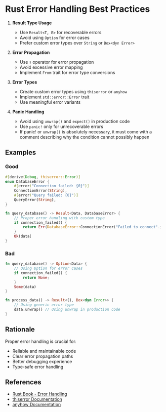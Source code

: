 # Rust Error Handling Best Practices

1. **Result Type Usage**
   - Use `Result<T, E>` for recoverable errors
   - Avoid using `Option` for error cases
   - Prefer custom error types over `String` or `Box<dyn Error>`

2. **Error Propagation**
   - Use `?` operator for error propagation
   - Avoid excessive error mapping
   - Implement `From` trait for error type conversions

3. **Error Types**
   - Create custom error types using `thiserror` or `anyhow`
   - Implement `std::error::Error` trait
   - Use meaningful error variants

4. **Panic Handling**
   - Avoid using `unwrap()` and `expect()` in production code
   - Use `panic!` only for unrecoverable errors
   - If panic! or `unwrap()` is absolutely necessary, it must
     come with a comment describing why the condition cannot
     possibly happen

## Examples

### Good
```rust
#[derive(Debug, thiserror::Error)]
enum DatabaseError {
    #[error("Connection failed: {0}")]
    ConnectionError(String),
    #[error("Query failed: {0}")]
    QueryError(String),
}

fn query_database() -> Result<Data, DatabaseError> {
    // Proper error handling with custom type
    if connection_failed() {
        return Err(DatabaseError::ConnectionError("Failed to connect".into()));
    }
    Ok(data)
}
```

### Bad
```rust
fn query_database() -> Option<Data> {
    // Using Option for error cases
    if connection_failed() {
        return None;
    }
    Some(data)
}

fn process_data() -> Result<(), Box<dyn Error>> {
    // Using generic error type
    data.unwrap() // Using unwrap in production code
}
```

## Rationale

Proper error handling is crucial for:
- Reliable and maintainable code
- Clear error propagation paths
- Better debugging experience
- Type-safe error handling

## References

- [Rust Book - Error Handling](mdc:https:/doc.rust-lang.org/book/ch09-00-error-handling.html)
- [thiserror Documentation](mdc:https:/docs.rs/thiserror/latest/thiserror)
- [anyhow Documentation](mdc:https:/docs.rs/anyhow/latest/anyhow) 
